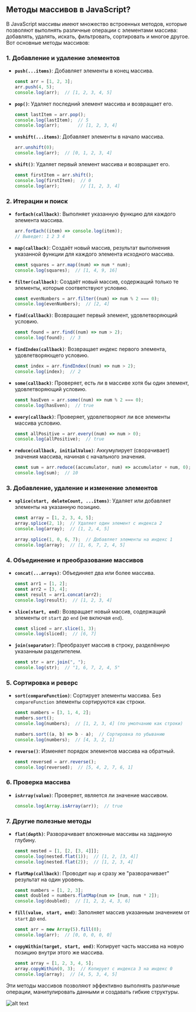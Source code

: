## Методы массивов в JavaScript?

В JavaScript массивы имеют множество встроенных методов, которые позволяют выполнять различные операции с элементами массива: добавлять, удалять, искать, фильтровать, сортировать и многое другое. Вот основные методы массивов:

### 1. **Добавление и удаление элементов**

- **`push(...items)`**: Добавляет элементы в конец массива.
  ```javascript
  const arr = [1, 2, 3];
  arr.push(4, 5);
  console.log(arr);  // [1, 2, 3, 4, 5]
  ```

- **`pop()`**: Удаляет последний элемент массива и возвращает его.
  ```javascript
  const lastItem = arr.pop();
  console.log(lastItem);  // 5
  console.log(arr);       // [1, 2, 3, 4]
  ```

- **`unshift(...items)`**: Добавляет элементы в начало массива.
  ```javascript
  arr.unshift(0);
  console.log(arr);  // [0, 1, 2, 3, 4]
  ```

- **`shift()`**: Удаляет первый элемент массива и возвращает его.
  ```javascript
  const firstItem = arr.shift();
  console.log(firstItem);  // 0
  console.log(arr);        // [1, 2, 3, 4]
  ```

### 2. **Итерации и поиск**

- **`forEach(callback)`**: Выполняет указанную функцию для каждого элемента массива.
  ```javascript
  arr.forEach((item) => console.log(item));
  // Выведет: 1 2 3 4
  ```

- **`map(callback)`**: Создаёт новый массив, результат выполнения указанной функции для каждого элемента исходного массива.
  ```javascript
  const squares = arr.map((num) => num * num);
  console.log(squares);  // [1, 4, 9, 16]
  ```

- **`filter(callback)`**: Создаёт новый массив, содержащий только те элементы, которые соответствуют условию.
  ```javascript
  const evenNumbers = arr.filter((num) => num % 2 === 0);
  console.log(evenNumbers);  // [2, 4]
  ```

- **`find(callback)`**: Возвращает первый элемент, удовлетворяющий условию.
  ```javascript
  const found = arr.find((num) => num > 2);
  console.log(found);  // 3
  ```

- **`findIndex(callback)`**: Возвращает индекс первого элемента, удовлетворяющего условию.
  ```javascript
  const index = arr.findIndex((num) => num > 2);
  console.log(index);  // 2
  ```

- **`some(callback)`**: Проверяет, есть ли в массиве хотя бы один элемент, удовлетворяющий условию.
  ```javascript
  const hasEven = arr.some((num) => num % 2 === 0);
  console.log(hasEven);  // true
  ```

- **`every(callback)`**: Проверяет, удовлетворяют ли все элементы массива условию.
  ```javascript
  const allPositive = arr.every((num) => num > 0);
  console.log(allPositive);  // true
  ```

- **`reduce(callback, initialValue)`**: Аккумулирует (сворачивает) значения массива, начиная с начального значения.
  ```javascript
  const sum = arr.reduce((accumulator, num) => accumulator + num, 0);
  console.log(sum);  // 10
  ```

### 3. **Добавление, удаление и изменение элементов**

- **`splice(start, deleteCount, ...items)`**: Удаляет или добавляет элементы на указанную позицию.
  ```javascript
  const array = [1, 2, 3, 4, 5];
  array.splice(2, 1);  // Удаляет один элемент с индекса 2
  console.log(array);  // [1, 2, 4, 5]

  array.splice(1, 0, 6, 7);  // Добавляет элементы на индекс 1
  console.log(array);  // [1, 6, 7, 2, 4, 5]
  ```

### 4. **Объединение и преобразование массивов**

- **`concat(...arrays)`**: Объединяет два или более массива.
  ```javascript
  const arr1 = [1, 2];
  const arr2 = [3, 4];
  const result = arr1.concat(arr2);
  console.log(result);  // [1, 2, 3, 4]
  ```

- **`slice(start, end)`**: Возвращает новый массив, содержащий элементы от `start` до `end` (не включая `end`).
  ```javascript
  const sliced = arr.slice(1, 3);
  console.log(sliced);  // [6, 7]
  ```

- **`join(separator)`**: Преобразует массив в строку, разделённую указанным разделителем.
  ```javascript
  const str = arr.join(", ");
  console.log(str);  // "1, 6, 7, 2, 4, 5"
  ```

### 5. **Сортировка и реверс**

- **`sort(compareFunction)`**: Сортирует элементы массива. Без `compareFunction` элементы сортируются как строки.
  ```javascript
  const numbers = [3, 1, 4, 2];
  numbers.sort();
  console.log(numbers);  // [1, 2, 3, 4] (по умолчанию как строки)

  numbers.sort((a, b) => b - a);  // Сортировка по убыванию
  console.log(numbers);  // [4, 3, 2, 1]
  ```

- **`reverse()`**: Изменяет порядок элементов массива на обратный.
  ```javascript
  const reversed = arr.reverse();
  console.log(reversed);  // [5, 4, 2, 7, 6, 1]
  ```

### 6. **Проверка массива**

- **`isArray(value)`**: Проверяет, является ли значение массивом.
  ```javascript
  console.log(Array.isArray(arr));  // true
  ```

### 7. **Другие полезные методы**

- **`flat(depth)`**: Разворачивает вложенные массивы на заданную глубину.
  ```javascript
  const nested = [1, [2, [3, 4]]];
  console.log(nested.flat(1));  // [1, 2, [3, 4]]
  console.log(nested.flat(2));  // [1, 2, 3, 4]
  ```

- **`flatMap(callback)`**: Проводит `map` и сразу же "разворачивает" результат на один уровень.
  ```javascript
  const numbers = [1, 2, 3];
  const doubled = numbers.flatMap(num => [num, num * 2]);
  console.log(doubled);  // [1, 2, 2, 4, 3, 6]
  ```

- **`fill(value, start, end)`**: Заполняет массив указанным значением от `start` до `end`.
  ```javascript
  const arr = new Array(5).fill(0);
  console.log(arr);  // [0, 0, 0, 0, 0]
  ```

- **`copyWithin(target, start, end)`**: Копирует часть массива на новую позицию внутри этого же массива.
  ```javascript
  const array = [1, 2, 3, 4, 5];
  array.copyWithin(0, 3);  // Копирует с индекса 3 на индекс 0
  console.log(array);  // [4, 5, 3, 4, 5]
  ```

Эти методы массивов позволяют эффективно выполнять различные операции, манипулировать данными и создавать гибкие структуры.

![alt text](image_15.png)